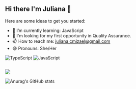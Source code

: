 ## Hi there I'm Juliana 👋

Here are some ideas to get you started:

- 🌱 I’m currently learning: JavaScript
- 👯 I'm looking for my first opportunity in Quality Assurance.
- 📫 How to reach me: juliana.cmizael@gmail.com
- 😄 Pronouns: She/Her



![TypeScript](https://img.shields.io/badge/typescript-%23007ACC.svg?style=for-the-badge&logo=typescript&logoColor=white)
![JavaScript](https://img.shields.io/badge/javascript-%23323330.svg?style=for-the-badge&logo=javascript&logoColor=%23F7DF1E)

##
<div> 

  <a href="https://www.linkedin.com/in/juliana-amaral-silva" target="_blank"><img src="https://img.shields.io/badge/-LinkedIn-%230077B5?style=for-the-badge&logo=linkedin&logoColor=white" target="_blank"></a> 

</div>


![Anurag's GitHub stats](https://github-readme-stats.vercel.app/api?username=anuraghazra&show_icons=true&theme=radical)
